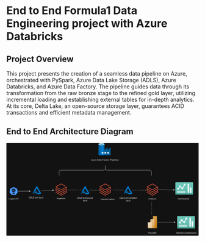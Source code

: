 # End to End Formula1 Data Engineering project with Azure Databricks 

## Project Overview

This project presents the creation of a seamless data pipeline on Azure, orchestrated with PySpark, Azure Data Lake Storage (ADLS), Azure Databricks, and Azure Data Factory. The pipeline guides data through its transformation from the raw bronze stage to the refined gold layer, utilizing incremental loading and establishing external tables for in-depth analytics. At its core, Delta Lake, an open-source storage layer, guarantees ACID transactions and efficient metadata management.

## End to End Architecture Diagram
![Architecture Diagram](<Images/ETL pipeline.png>)
